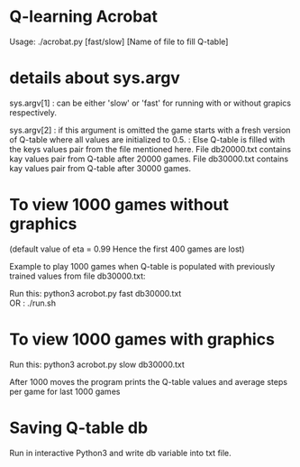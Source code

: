 # Q-learning Acrobat

Usage: ./acrobat.py [fast/slow] [Name of file to fill Q-table]

# details about sys.argv

sys.argv[1] : can be either 'slow' or 'fast' for running with or without grapics respectively.

sys.argv[2] : if this argument is omitted the game starts with a fresh version of Q-table where all values are initialized to 0.5.
            : Else Q-table is filled with the keys values pair from the file mentioned here. 
            File db20000.txt contains kay values pair from Q-table after 20000 games.
            File db30000.txt contains kay values pair from Q-table after 30000 games.

# To view 1000 games without graphics

(default value of eta = 0.99 Hence the first 400 games are lost)

Example to play 1000 games when Q-table is populated with previously trained values from file db30000.txt:

Run this:
    python3 acrobot.py fast db30000.txt     
OR :
    ./run.sh

# To view 1000 games with graphics

 Run this:
     python3 acrobot.py slow db30000.txt 

After 1000 moves the program prints the Q-table values and
average steps per game for last 1000 games


# Saving Q-table db
Run in interactive Python3 and write db variable into txt file.
